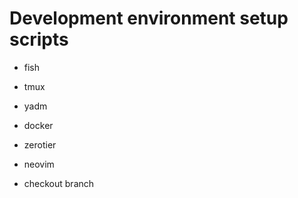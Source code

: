 # Development environment setup scripts
- fish
- tmux
- yadm
- docker
- zerotier
- neovim

- checkout branch
